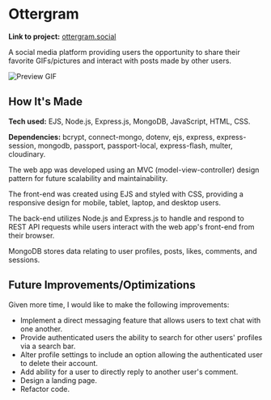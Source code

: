 # Ottergram

**Link to project:** [ottergram.social](https://ottergram.social/)

A social media platform providing users the opportunity to share their favorite GIFs/pictures and interact with posts made by other users.

![Preview GIF](https://github.com/RobH0/ottergram/blob/main/ottergram-preview.gif)

## How It's Made

**Tech used:** EJS, Node.js, Express.js, MongoDB, JavaScript, HTML, CSS.

**Dependencies:** bcrypt, connect-mongo, dotenv, ejs, express, express-session, mongodb, passport, passport-local, express-flash, multer, cloudinary.

The web app was developed using an MVC (model-view-controller) design pattern for future scalability and maintainability. 

The front-end was created using EJS and styled with CSS, providing a responsive design for mobile, tablet, laptop, and desktop users. 

The back-end utilizes Node.js and Express.js to handle and respond to REST API requests while users interact with the web app's front-end from their browser.

MongoDB stores data relating to user profiles, posts, likes, comments, and sessions.

## Future Improvements/Optimizations

Given more time, I would like to make the following improvements:
- Implement a direct messaging feature that allows users to text chat with one another.
- Provide authenticated users the ability to search for other users' profiles via a search bar.
- Alter profile settings to include an option allowing the authenticated user to delete their account.
- Add ability for a user to directly reply to another user's comment.
- Design a landing page.
- Refactor code.
